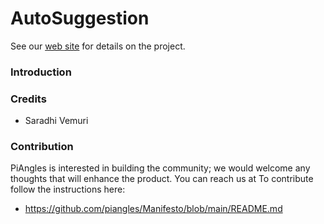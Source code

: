 AutoSuggestion
=================
See our [web site](https://www.piangles.org) for details on the project.

### Introduction ###
	
### Credits ### 
- Saradhi Vemuri

### Contribution ###
PiAngles is interested in building the community; we would welcome any thoughts that will enhance the product. You can reach us at 
To contribute follow the instructions here:
 * https://github.com/piangles/Manifesto/blob/main/README.md
